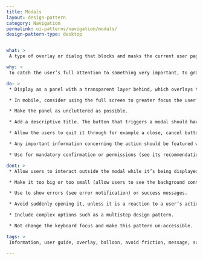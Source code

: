 ```yaml
---
title: Modals
layout: design-pattern
category: Navigation
permalink: ui-patterns/navigation/modals/
design-pattern-type: desktop


what: >
 A type of overlay or dialog that blocks and masks the current user page, interrupting the user flow and maintaining focus until an action has been taken.

why: >
 To catch the user’s full attention to something very important, to grab user input, show additional information and options in context, for progressive disclosure.

do: >
 * Display as a panel with a transparent layer behind, which overlays the current page.

 * In mobile, consider using the full screen to greater focus the user’s attention.

 * Make the panel as uncluttered as possible.

 * Add a descriptive title. The button that triggers a modal should have a similar name.

 * Allow the users to quit it through for example a close, cancel button or pressing 'Escape' key.

 * Any important information concerning the action should be featured within the overlay.

 * Use for mandatory confirmation or permissions (see its recommendations).

dont: >
 * Allow users to interact outside the modal while it’s being displayed.

 * Make it too big or too small (allow users to see the background context, avoid using more than 50% of the screen).

 * Use to show errors (see error notification) or success messages.

 * Avoid suddenly opening it, unless it is a reaction to a user’s action (except for timing out sessions).

 * Include complex options such as a multistep design pattern.

 * Not change the keyboard focus and make this pattern un-accessible.

tags: >
 Information, user guide, overlay, balloon, avoid friction, message, success, confirmation, pop up.

---
```

